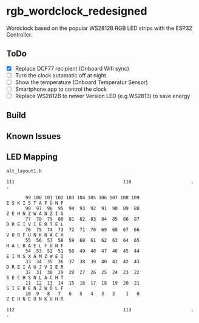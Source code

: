 # rgb_wordclock_redesigned

Wordclock based on the popular WS2812B RGB LED strips with the ESP32 Controller.

## ToDo

- [x] Replace DCF77 recipient (Onboard Wifi sync)
- [ ] Turn the clock automatic off at night
- [ ] Show the temperature (Onboard Temperatur Sensor)
- [ ] Smartphone app to control the clock
- [ ] Replace WS2812B to newer Version LED (e.g.WS2813) to save energy

## Build

## Known Issues

## LED Mapping

`alt_layout1.h`

```
111                                        110                      .                        .

       99 100 101 102 103 104 105 106 107 108 109                      E S K I S T A F Ü N F
       98  97  96  95  94  93  92  91  90  89  88                      Z E H N Z W A N Z I G
       77  78  79  80  81  82  83  84  85  86  87                      D R E I V I E R T E L
       76  75  74  73  72  71  70  69  68  67  66                      V O R F U N K N A C H
       55  56  57  58  59  60  61  62  63  64  65                      H A L B A E L F Ü N F
       54  53  52  51  50  49  48  47  46  45  44                      E I N S X Ä M Z W E I
       33  34  35  36  37  38  39  40  41  42  43                      D R E I A U J V I E R
       32  31  30  29  28  27  26  25  24  23  22                      S E C H S N L A C H T
       11  12  13  14  15  16  17  18  19  20  21                      S I E B E N Z W Ö L F
       10  9   8   7   6   5   4   3   2    1   0                      Z E H N E U N K U H R

112                                        113                      .                         .
```
